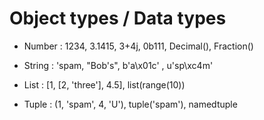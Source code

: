 
# Object types / Data types 

- Number : 1234, 3.1415, 3+4j, 0b111, Decimal(), Fraction()

- String : 'spam, "Bob's", b'a\x01c' , u'sp\xc4m'

- List : [1, [2, 'three'], 4.5], list(range(10))

- Tuple : (1, 'spam', 4, 'U'), tuple('spam'), namedtuple
